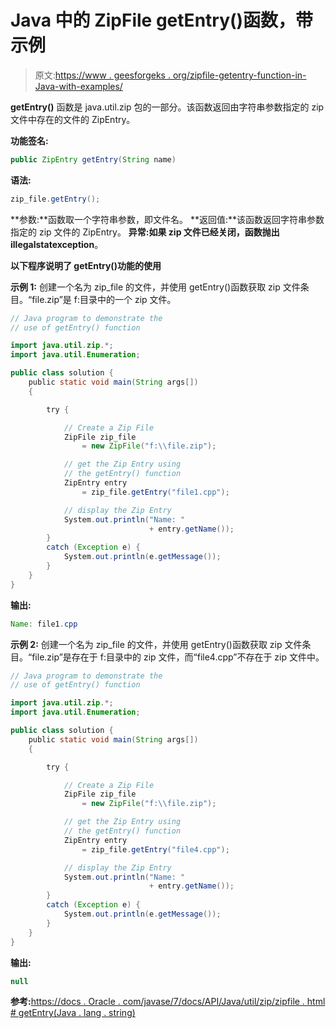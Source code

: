# Java 中的 ZipFile getEntry()函数，带示例

> 原文:[https://www . geesforgeks . org/zipfile-getentry-function-in-Java-with-examples/](https://www.geeksforgeeks.org/zipfile-getentry-function-in-java-with-examples/)

**getEntry()** 函数是 java.util.zip 包的一部分。该函数返回由字符串参数指定的 zip 文件中存在的文件的 ZipEntry。

**功能签名:**

```java
public ZipEntry getEntry(String name)
```

**语法:**

```java
zip_file.getEntry();
```

**参数:**函数取一个字符串参数，即文件名。
**返回值:**该函数返回字符串参数指定的 zip 文件的 ZipEntry。
**异常:**如果 zip 文件已经关闭，函数抛出**illegalstatexception**。

**以下程序说明了 getEntry()功能的使用**

**示例 1:** 创建一个名为 zip_file 的文件，并使用 getEntry()函数获取 zip 文件条目。“file.zip”是 f:目录中的一个 zip 文件。

```java
// Java program to demonstrate the
// use of getEntry() function

import java.util.zip.*;
import java.util.Enumeration;

public class solution {
    public static void main(String args[])
    {

        try {

            // Create a Zip File
            ZipFile zip_file
                = new ZipFile("f:\\file.zip");

            // get the Zip Entry using
            // the getEntry() function
            ZipEntry entry
                = zip_file.getEntry("file1.cpp");

            // display the Zip Entry
            System.out.println("Name: "
                               + entry.getName());
        }
        catch (Exception e) {
            System.out.println(e.getMessage());
        }
    }
}
```

**输出:**

```java
Name: file1.cpp

```

**示例 2:** 创建一个名为 zip_file 的文件，并使用 getEntry()函数获取 zip 文件条目。“file.zip”是存在于 f:目录中的 zip 文件，而“file4.cpp”不存在于 zip 文件中。

```java
// Java program to demonstrate the
// use of getEntry() function

import java.util.zip.*;
import java.util.Enumeration;

public class solution {
    public static void main(String args[])
    {

        try {

            // Create a Zip File
            ZipFile zip_file
                = new ZipFile("f:\\file.zip");

            // get the Zip Entry using
            // the getEntry() function
            ZipEntry entry
                = zip_file.getEntry("file4.cpp");

            // display the Zip Entry
            System.out.println("Name: "
                               + entry.getName());
        }
        catch (Exception e) {
            System.out.println(e.getMessage());
        }
    }
}
```

**输出:**

```java
null

```

**参考:**[https://docs . Oracle . com/javase/7/docs/API/Java/util/zip/zipfile . html # getEntry(Java . lang . string)](https://docs.oracle.com/javase/7/docs/api/java/util/zip/ZipFile.html#getEntry(java.lang.String))